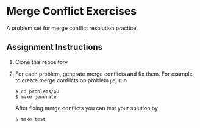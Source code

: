 # Merge Conflict Exercises

A problem set for merge conflict resolution practice.

## Assignment Instructions

1. Clone this repository
2. For each problem, generate merge conflicts and fix them. For example, to
   create merge conflicts on problem `p0`, run
   
   ```console
   $ cd problems/p0
   $ make generate
   ```
   
   After fixing merge conflicts you can test your solution by
   
   ```console
   $ make test
   ```
